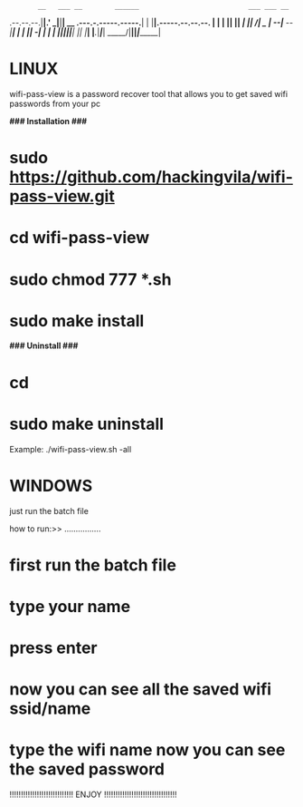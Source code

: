            __   ___ __        ______                           ___ ___ __                 
.--.--.--.|__|.'  _|__|______|   __ \.---.-.-----.-----.______|   |   |__|.-----.--.--.--.
|  |  |  ||  ||   _|  |______|    __/|  _  |__ --|__ --|______|   |   |  ||  -__|  |  |  |
|________||__||__| |__|      |___|   |___._|_____|_____|       \_____/|__||_____|________|
                                                                                          

# LINUX


wifi-pass-view is a password recover tool that allows you to get saved wifi passwords from your pc

**### Installation ###**

# sudo https://github.com/hackingvila/wifi-pass-view.git
# cd wifi-pass-view
# sudo chmod 777 *.sh
# sudo make install

**###  Uninstall  ###**

# cd <git clone location>
# sudo make uninstall


Example: ./wifi-pass-view.sh -all

# WINDOWS

just run the batch file

how to run:>>
................

# first run the batch file
# type your name
# press enter
# now you can see all the saved wifi ssid/name
# type the wifi name now you can see the saved password



!!!!!!!!!!!!!!!!!!!!!!!!!!!!   ENJOY   !!!!!!!!!!!!!!!!!!!!!!!!!!!!!!!!
